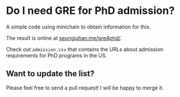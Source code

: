 # Do I need GRE for PhD admission?

A simple code using minichain to obtain information for this.

The result is online at [seungjuhan.me/gre4phd/](http://localhost:4000/gre4phd/).

Check out `admission.csv` that contains the URLs about admission requirements for PhD programs in the US.

## Want to update the list?

Please feel free to send a pull request! I will be happy to merge it.
